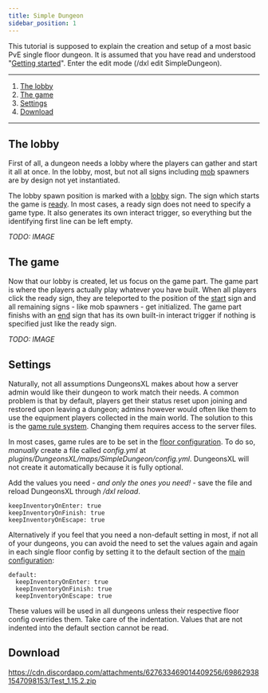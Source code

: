 ```yaml
---
title: Simple Dungeon
sidebar_position: 1
---
```


This tutorial is supposed to explain the creation and setup of a most basic PvE single floor dungeon. It is assumed that you have read and understood "[Getting started](getting-started)". Enter the edit mode (/dxl edit SimpleDungeon).

***

1. [The lobby](#the-lobby)
2. [The game](#the-game)
3. [Settings](#settings)
4. [Download](#download)

***

## The lobby
First of all, a dungeon needs a lobby where the players can gather and start it all at once. In the lobby, most, but not all signs including [mob](signs#mob) spawners are by design not yet instantiated.

The lobby spawn position is marked with a [lobby](signs#lobby) sign. The sign which starts the game is [ready](signs#ready). In most cases, a ready sign does not need to specify a game type. It also generates its own interact trigger, so everything but the identifying first line can be left empty.

_TODO: IMAGE_

## The game
Now that our lobby is created, let us focus on the game part. The game part is where the players actually play whatever you have built. When all players click the ready sign, they are teleported to the position of the [start](signs#start) sign and all remaining signs - like mob spawners - get initialized. The game part finishs with an [end](signs#end) sign that has its own built-in interact trigger if nothing is specified just like the ready sign.

_TODO: IMAGE_

## Settings
Naturally, not all assumptions DungeonsXL makes about how a server admin would like their dungeon to work match their needs. A common problem is that by default, players get their status reset upon joining and restored upon leaving a dungeon; admins however would often like them to use the equipment players collected in the main world. The solution to this is the [game rule system](game-rules). Changing them requires access to the server files.

In most cases, game rules are to be set in the [floor configuration](floor-configuration). To do so, _manually_ create a file called _config.yml_ at _plugins/DungeonsXL/maps/SimpleDungeon/config.yml_. DungeonsXL will not create it automatically because it is fully optional.

Add the values you need - _and only the ones you need!_ - save the file and reload DungeonsXL through _/dxl reload_.

```
keepInventoryOnEnter: true
keepInventoryOnFinish: true
keepInventoryOnEscape: true
```

Alternatively if you feel that you need a non-default setting in most, if not all of your dungeons, you can avoid the need to set the values again and again in each single floor config by setting it to the default section of the [main configuration](main-configuration):

```
default:
  keepInventoryOnEnter: true
  keepInventoryOnFinish: true
  keepInventoryOnEscape: true
```

These values will be used in all dungeons unless their respective floor config overrides them. Take care of the indentation. Values that are not indented into the default section cannot be read.

## Download
https://cdn.discordapp.com/attachments/627633469014409256/698629381547098153/Test_1.15.2.zip